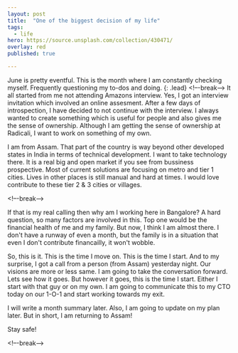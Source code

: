 ```yaml
---
layout: post
title:  "One of the biggest decision of my life"
tags:
  - life
hero: https://source.unsplash.com/collection/430471/
overlay: red
published: true

---
```

June is pretty eventful. This is the month where I am constantly checking myself. Frequently questioning my to-dos and doing. 
{: .lead}
<!–-break-–>
It all started from me not attending Amazons interview. Yes, I got an interview invitation which involved an online assesment. After a few days of introspection, I have decided to not continue with the interview. I always wanted to create something which is useful for people and also gives me the sense of ownership. Although I am getting the sense of ownership at Radicali, I want to work on something of my own.

I am from Assam. That part of the country is way beyond other developed states in India in terms of technical development. I want to take technology there. It is a real big and open market if you see from bussiness prospective. Most of current solutions are focusing on metro and tier 1 cities. Lives in other places is still manual and hard at times. I would love contribute to these tier 2 & 3 cities or villages. 

<!–-break-–>

If that is my real calling then why am I working here in Bangalore? A hard question, so many factors are involved in this. Top one would be the financial health of me and my family. But now, I think I am almost there. I don't have a runway of even a month, but the family is in a situation that even I don't contribute financailly, it won't wobble. 

So, this is it. This is the time I move on. This is the time I start. And to my surprise, I got a call from a person (from Assam) yesterday night. Our visions are more or less same. I am going to take the conversation forward. Lets see how it goes. But however it goes, this is the time I start. Either I start with that guy or on my own. I am going to communicate this to my CTO today on our 1-O-1 and start working towards my exit. 

I will write a month summary later. Also, I am going to update on my plan later. But in short, I am returning to Assam!

Stay safe!

<!–-break-–>

